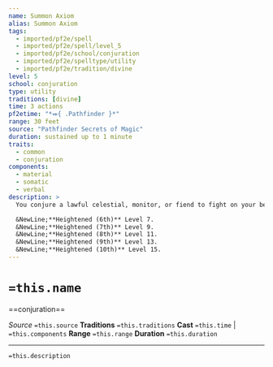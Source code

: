 ```yaml
---
name: Summon Axiom
alias: Summon Axiom
tags:
  - imported/pf2e/spell
  - imported/pf2e/spell/level_5
  - imported/pf2e/school/conjuration
  - imported/pf2e/spelltype/utility
  - imported/pf2e/tradition/divine
level: 5
school: conjuration
type: utility
traditions: [divine]
time: 3 actions
pf2etime: "*⬽{ .Pathfinder }*"
range: 30 feet
source: "Pathfinder Secrets of Magic"
duration: sustained up to 1 minute
traits:
  - common
  - conjuration
components:
  - material
  - somatic
  - verbal
description: >
  You conjure a lawful celestial, monitor, or fiend to fight on your behalf. You summon a common lawful creature that has the celestial, monitor, or fiend trait and whose level is 5 or lower. You can't summon a creature unless its alignment is one of your deity's preferred alignments (or, if you don't have a deity, is within one step of your alignment). At the GM's discretion, some deities might restrict specific types of creatures, even if their alignments match. Heightening the spell increases the maximum level of creature you can summon.

  &NewLine;**Heightened (6th)** Level 7.
  &NewLine;**Heightened (7th)** Level 9.
  &NewLine;**Heightened (8th)** Level 11.
  &NewLine;**Heightened (9th)** Level 13.
  &NewLine;**Heightened (10th)** Level 15.
---
```

# `=this.name`
==conjuration==

*Source* `=this.source`
**Traditions** `=this.traditions`
**Cast** `=this.time` | `=this.components`
**Range** `=this.range`
**Duration** `=this.duration`

***
`=this.description`